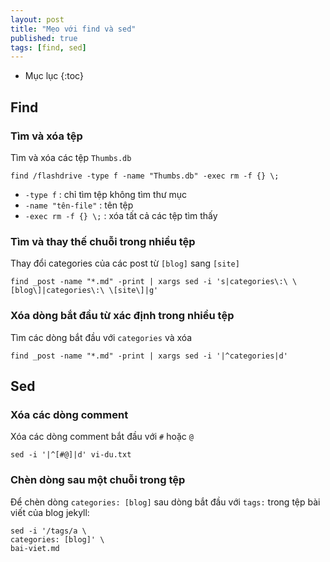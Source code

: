 ```yaml
---
layout: post
title: "Mẹo với find và sed"
published: true
tags: [find, sed]
---
```


* Mục lục
{:toc}

## Find

### Tìm và xóa tệp

Tìm và xóa các tệp `Thumbs.db`

    find /flashdrive -type f -name "Thumbs.db" -exec rm -f {} \;

- `-type f`           : chỉ tìm tệp không tìm thư mục
- `-name "tên-file"`  : tên tệp
- `-exec rm -f {} \;` : xóa tất cả các tệp tìm thấy

### Tìm và thay thế chuỗi trong nhiều tệp

Thay đổi categories của các post từ `[blog]` sang `[site]`

    find _post -name "*.md" -print | xargs sed -i 's|categories\:\ \[blog\]|categories\:\ \[site\]|g'

### Xóa dòng bắt đầu từ xác định trong nhiều tệp

Tìm các dòng bắt đầu với `categories` và xóa

    find _post -name "*.md" -print | xargs sed -i '|^categories|d'

## Sed

### Xóa các dòng comment

Xóa các dòng comment bắt đầu với `#` hoặc `@`

    sed -i '|^[#@]|d' vi-du.txt

### Chèn dòng sau một chuỗi trong tệp

Để chèn dòng `categories: [blog]` sau dòng bắt đầu với `tags:` trong tệp bài
viết của blog jekyll:

    sed -i '/tags/a \
    categories: [blog]' \
    bai-viet.md
